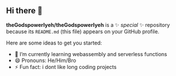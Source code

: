 ## Hi there 👋

**theGodspowerIyeh/theGodspowerIyeh** is a ✨ _special_ ✨ repository because its `README.md` (this file) appears on your GitHub profile.

Here are some ideas to get you started:

- 🌱 I’m currently learning webassembly and serverless functions
- 😄 Pronouns: He/Him/Bro
- ⚡ Fun fact: i dont like long coding projects
